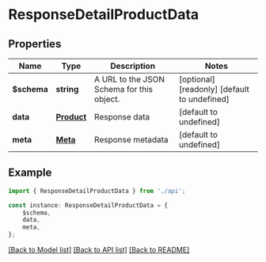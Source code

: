 # ResponseDetailProductData


## Properties

Name | Type | Description | Notes
------------ | ------------- | ------------- | -------------
**$schema** | **string** | A URL to the JSON Schema for this object. | [optional] [readonly] [default to undefined]
**data** | [**Product**](Product.md) | Response data | [default to undefined]
**meta** | [**Meta**](Meta.md) | Response metadata | [default to undefined]

## Example

```typescript
import { ResponseDetailProductData } from './api';

const instance: ResponseDetailProductData = {
    $schema,
    data,
    meta,
};
```

[[Back to Model list]](../README.md#documentation-for-models) [[Back to API list]](../README.md#documentation-for-api-endpoints) [[Back to README]](../README.md)
